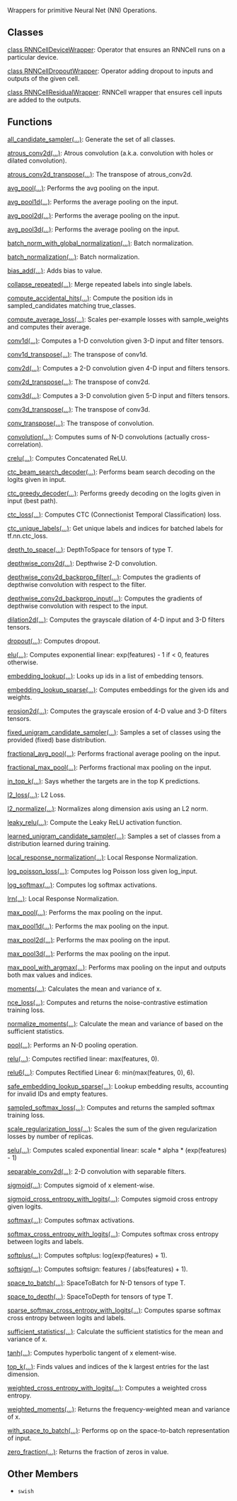 
Wrappers for primitive Neural Net (NN) Operations.
## Classes
[class RNNCellDeviceWrapper](https://www.tensorflow.org/api_docs/python/tf/nn/RNNCellDeviceWrapper): Operator that ensures an RNNCell runs on a particular device.

[class RNNCellDropoutWrapper](https://www.tensorflow.org/api_docs/python/tf/nn/RNNCellDropoutWrapper): Operator adding dropout to inputs and outputs of the given cell.

[class RNNCellResidualWrapper](https://www.tensorflow.org/api_docs/python/tf/nn/RNNCellResidualWrapper): RNNCell wrapper that ensures cell inputs are added to the outputs.

## Functions
[all_candidate_sampler(...)](https://www.tensorflow.org/api_docs/python/tf/random/all_candidate_sampler): Generate the set of all classes.

[atrous_conv2d(...)](https://www.tensorflow.org/api_docs/python/tf/nn/atrous_conv2d): Atrous convolution (a.k.a. convolution with holes or dilated convolution).

[atrous_conv2d_transpose(...)](https://www.tensorflow.org/api_docs/python/tf/nn/atrous_conv2d_transpose): The transpose of atrous_conv2d.

[avg_pool(...)](https://www.tensorflow.org/api_docs/python/tf/nn/avg_pool): Performs the avg pooling on the input.

[avg_pool1d(...)](https://www.tensorflow.org/api_docs/python/tf/nn/avg_pool1d): Performs the average pooling on the input.

[avg_pool2d(...)](https://www.tensorflow.org/api_docs/python/tf/nn/avg_pool2d): Performs the average pooling on the input.

[avg_pool3d(...)](https://www.tensorflow.org/api_docs/python/tf/nn/avg_pool3d): Performs the average pooling on the input.

[batch_norm_with_global_normalization(...)](https://www.tensorflow.org/api_docs/python/tf/nn/batch_norm_with_global_normalization): Batch normalization.

[batch_normalization(...)](https://www.tensorflow.org/api_docs/python/tf/nn/batch_normalization): Batch normalization.

[bias_add(...)](https://www.tensorflow.org/api_docs/python/tf/nn/bias_add): Adds bias to value.

[collapse_repeated(...)](https://www.tensorflow.org/api_docs/python/tf/nn/collapse_repeated): Merge repeated labels into single labels.

[compute_accidental_hits(...)](https://www.tensorflow.org/api_docs/python/tf/nn/compute_accidental_hits): Compute the position ids in sampled_candidates matching true_classes.

[compute_average_loss(...)](https://www.tensorflow.org/api_docs/python/tf/nn/compute_average_loss): Scales per-example losses with sample_weights and computes their average.

[conv1d(...)](https://www.tensorflow.org/api_docs/python/tf/nn/conv1d): Computes a 1-D convolution given 3-D input and filter tensors.

[conv1d_transpose(...)](https://www.tensorflow.org/api_docs/python/tf/nn/conv1d_transpose): The transpose of conv1d.

[conv2d(...)](https://www.tensorflow.org/api_docs/python/tf/nn/conv2d): Computes a 2-D convolution given 4-D input and filters tensors.

[conv2d_transpose(...)](https://www.tensorflow.org/api_docs/python/tf/nn/conv2d_transpose): The transpose of conv2d.

[conv3d(...)](https://www.tensorflow.org/api_docs/python/tf/nn/conv3d): Computes a 3-D convolution given 5-D input and filters tensors.

[conv3d_transpose(...)](https://www.tensorflow.org/api_docs/python/tf/nn/conv3d_transpose): The transpose of conv3d.

[conv_transpose(...)](https://www.tensorflow.org/api_docs/python/tf/nn/conv_transpose): The transpose of convolution.

[convolution(...)](https://www.tensorflow.org/api_docs/python/tf/nn/convolution): Computes sums of N-D convolutions (actually cross-correlation).

[crelu(...)](https://www.tensorflow.org/api_docs/python/tf/nn/crelu): Computes Concatenated ReLU.

[ctc_beam_search_decoder(...)](https://www.tensorflow.org/api_docs/python/tf/nn/ctc_beam_search_decoder): Performs beam search decoding on the logits given in input.

[ctc_greedy_decoder(...)](https://www.tensorflow.org/api_docs/python/tf/nn/ctc_greedy_decoder): Performs greedy decoding on the logits given in input (best path).

[ctc_loss(...)](https://www.tensorflow.org/api_docs/python/tf/nn/ctc_loss): Computes CTC (Connectionist Temporal Classification) loss.

[ctc_unique_labels(...)](https://www.tensorflow.org/api_docs/python/tf/nn/ctc_unique_labels): Get unique labels and indices for batched labels for tf.nn.ctc_loss.

[depth_to_space(...)](https://www.tensorflow.org/api_docs/python/tf/nn/depth_to_space): DepthToSpace for tensors of type T.

[depthwise_conv2d(...)](https://www.tensorflow.org/api_docs/python/tf/nn/depthwise_conv2d): Depthwise 2-D convolution.

[depthwise_conv2d_backprop_filter(...)](https://www.tensorflow.org/api_docs/python/tf/nn/depthwise_conv2d_backprop_filter): Computes the gradients of depthwise convolution with respect to the filter.

[depthwise_conv2d_backprop_input(...)](https://www.tensorflow.org/api_docs/python/tf/nn/depthwise_conv2d_backprop_input): Computes the gradients of depthwise convolution with respect to the input.

[dilation2d(...)](https://www.tensorflow.org/api_docs/python/tf/nn/dilation2d): Computes the grayscale dilation of 4-D input and 3-D filters tensors.

[dropout(...)](https://www.tensorflow.org/api_docs/python/tf/nn/dropout): Computes dropout.

[elu(...)](https://www.tensorflow.org/api_docs/python/tf/nn/elu): Computes exponential linear: exp(features) - 1 if < 0, features otherwise.

[embedding_lookup(...)](https://www.tensorflow.org/api_docs/python/tf/nn/embedding_lookup): Looks up ids in a list of embedding tensors.

[embedding_lookup_sparse(...)](https://www.tensorflow.org/api_docs/python/tf/nn/embedding_lookup_sparse): Computes embeddings for the given ids and weights.

[erosion2d(...)](https://www.tensorflow.org/api_docs/python/tf/nn/erosion2d): Computes the grayscale erosion of 4-D value and 3-D filters tensors.

[fixed_unigram_candidate_sampler(...)](https://www.tensorflow.org/api_docs/python/tf/random/fixed_unigram_candidate_sampler): Samples a set of classes using the provided (fixed) base distribution.

[fractional_avg_pool(...)](https://www.tensorflow.org/api_docs/python/tf/nn/fractional_avg_pool): Performs fractional average pooling on the input.

[fractional_max_pool(...)](https://www.tensorflow.org/api_docs/python/tf/nn/fractional_max_pool): Performs fractional max pooling on the input.

[in_top_k(...)](https://www.tensorflow.org/api_docs/python/tf/math/in_top_k): Says whether the targets are in the top K predictions.

[l2_loss(...)](https://www.tensorflow.org/api_docs/python/tf/nn/l2_loss): L2 Loss.

[l2_normalize(...)](https://www.tensorflow.org/api_docs/python/tf/math/l2_normalize): Normalizes along dimension axis using an L2 norm.

[leaky_relu(...)](https://www.tensorflow.org/api_docs/python/tf/nn/leaky_relu): Compute the Leaky ReLU activation function.

[learned_unigram_candidate_sampler(...)](https://www.tensorflow.org/api_docs/python/tf/random/learned_unigram_candidate_sampler): Samples a set of classes from a distribution learned during training.

[local_response_normalization(...)](https://www.tensorflow.org/api_docs/python/tf/nn/local_response_normalization): Local Response Normalization.

[log_poisson_loss(...)](https://www.tensorflow.org/api_docs/python/tf/nn/log_poisson_loss): Computes log Poisson loss given log_input.

[log_softmax(...)](https://www.tensorflow.org/api_docs/python/tf/nn/log_softmax): Computes log softmax activations.

[lrn(...)](https://www.tensorflow.org/api_docs/python/tf/nn/local_response_normalization): Local Response Normalization.

[max_pool(...)](https://www.tensorflow.org/api_docs/python/tf/nn/max_pool): Performs the max pooling on the input.

[max_pool1d(...)](https://www.tensorflow.org/api_docs/python/tf/nn/max_pool1d): Performs the max pooling on the input.

[max_pool2d(...)](https://www.tensorflow.org/api_docs/python/tf/nn/max_pool2d): Performs the max pooling on the input.

[max_pool3d(...)](https://www.tensorflow.org/api_docs/python/tf/nn/max_pool3d): Performs the max pooling on the input.

[max_pool_with_argmax(...)](https://www.tensorflow.org/api_docs/python/tf/nn/max_pool_with_argmax): Performs max pooling on the input and outputs both max values and indices.

[moments(...)](https://www.tensorflow.org/api_docs/python/tf/nn/moments): Calculates the mean and variance of x.

[nce_loss(...)](https://www.tensorflow.org/api_docs/python/tf/nn/nce_loss): Computes and returns the noise-contrastive estimation training loss.

[normalize_moments(...)](https://www.tensorflow.org/api_docs/python/tf/nn/normalize_moments): Calculate the mean and variance of based on the sufficient statistics.

[pool(...)](https://www.tensorflow.org/api_docs/python/tf/nn/pool): Performs an N-D pooling operation.

[relu(...)](https://www.tensorflow.org/api_docs/python/tf/nn/relu): Computes rectified linear: max(features, 0).

[relu6(...)](https://www.tensorflow.org/api_docs/python/tf/nn/relu6): Computes Rectified Linear 6: min(max(features, 0), 6).

[safe_embedding_lookup_sparse(...)](https://www.tensorflow.org/api_docs/python/tf/nn/safe_embedding_lookup_sparse): Lookup embedding results, accounting for invalid IDs and empty features.

[sampled_softmax_loss(...)](https://www.tensorflow.org/api_docs/python/tf/nn/sampled_softmax_loss): Computes and returns the sampled softmax training loss.

[scale_regularization_loss(...)](https://www.tensorflow.org/api_docs/python/tf/nn/scale_regularization_loss): Scales the sum of the given regularization losses by number of replicas.

[selu(...)](https://www.tensorflow.org/api_docs/python/tf/nn/selu): Computes scaled exponential linear: scale * alpha * (exp(features) - 1)

[separable_conv2d(...)](https://www.tensorflow.org/api_docs/python/tf/nn/separable_conv2d): 2-D convolution with separable filters.

[sigmoid(...)](https://www.tensorflow.org/api_docs/python/tf/math/sigmoid): Computes sigmoid of x element-wise.

[sigmoid_cross_entropy_with_logits(...)](https://www.tensorflow.org/api_docs/python/tf/nn/sigmoid_cross_entropy_with_logits): Computes sigmoid cross entropy given logits.

[softmax(...)](https://www.tensorflow.org/api_docs/python/tf/nn/softmax): Computes softmax activations.

[softmax_cross_entropy_with_logits(...)](https://www.tensorflow.org/api_docs/python/tf/nn/softmax_cross_entropy_with_logits): Computes softmax cross entropy between logits and labels.

[softplus(...)](https://www.tensorflow.org/api_docs/python/tf/math/softplus): Computes softplus: log(exp(features) + 1).

[softsign(...)](https://www.tensorflow.org/api_docs/python/tf/nn/softsign): Computes softsign: features / (abs(features) + 1).

[space_to_batch(...)](https://www.tensorflow.org/api_docs/python/tf/space_to_batch): SpaceToBatch for N-D tensors of type T.

[space_to_depth(...)](https://www.tensorflow.org/api_docs/python/tf/nn/space_to_depth): SpaceToDepth for tensors of type T.

[sparse_softmax_cross_entropy_with_logits(...)](https://www.tensorflow.org/api_docs/python/tf/nn/sparse_softmax_cross_entropy_with_logits): Computes sparse softmax cross entropy between logits and labels.

[sufficient_statistics(...)](https://www.tensorflow.org/api_docs/python/tf/nn/sufficient_statistics): Calculate the sufficient statistics for the mean and variance of x.

[tanh(...)](https://www.tensorflow.org/api_docs/python/tf/math/tanh): Computes hyperbolic tangent of x element-wise.

[top_k(...)](https://www.tensorflow.org/api_docs/python/tf/math/top_k): Finds values and indices of the k largest entries for the last dimension.

[weighted_cross_entropy_with_logits(...)](https://www.tensorflow.org/api_docs/python/tf/nn/weighted_cross_entropy_with_logits): Computes a weighted cross entropy.

[weighted_moments(...)](https://www.tensorflow.org/api_docs/python/tf/nn/weighted_moments): Returns the frequency-weighted mean and variance of x.

[with_space_to_batch(...)](https://www.tensorflow.org/api_docs/python/tf/nn/with_space_to_batch): Performs op on the space-to-batch representation of input.

[zero_fraction(...)](https://www.tensorflow.org/api_docs/python/tf/math/zero_fraction): Returns the fraction of zeros in value.

## Other Members
- `swish`
